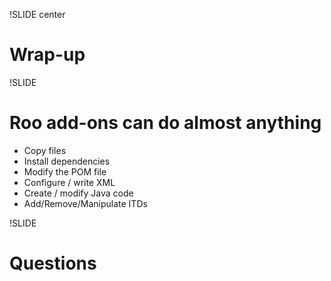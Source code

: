 !SLIDE center

# Wrap-up #

!SLIDE 

# Roo add-ons can do almost anything

* Copy files
* Install dependencies
* Modify the POM file
* Configure / write XML
* Create / modify Java code
* Add/Remove/Manipulate ITDs

!SLIDE

# Questions #

